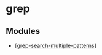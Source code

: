 grep
===

Modules
---

- [[grep-search-multiple-patterns]]

[//begin]: # "Autogenerated link references for markdown compatibility"
[grep-search-multiple-patterns]: grep-search-multiple-patterns.md "Grep Search Multiple Patterns"
[//end]: # "Autogenerated link references"